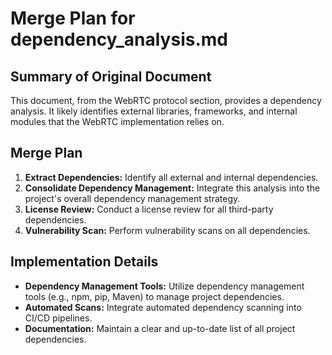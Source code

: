 # Merge Plan for dependency_analysis.md

## Summary of Original Document
This document, from the WebRTC protocol section, provides a dependency analysis. It likely identifies external libraries, frameworks, and internal modules that the WebRTC implementation relies on.

## Merge Plan
1.  **Extract Dependencies:** Identify all external and internal dependencies.
2.  **Consolidate Dependency Management:** Integrate this analysis into the project's overall dependency management strategy.
3.  **License Review:** Conduct a license review for all third-party dependencies.
4.  **Vulnerability Scan:** Perform vulnerability scans on all dependencies.

## Implementation Details
-   **Dependency Management Tools:** Utilize dependency management tools (e.g., npm, pip, Maven) to manage project dependencies.
-   **Automated Scans:** Integrate automated dependency scanning into CI/CD pipelines.
-   **Documentation:** Maintain a clear and up-to-date list of all project dependencies.
